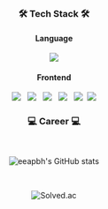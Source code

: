 

<h3 align="center">🛠 Tech Stack 🛠</h3>

<h4 align="center">Language</h4>

<p align="center">
  <img src="https://img.shields.io/badge/Python-3776AB?style=flat-square&logo=Python&logoColor=white" />
 
</p>

<h4 align="center">Frontend</h4>

<p align="center">
  <img src="https://img.shields.io/badge/HTML-E34F26?style=flat-square&logo=HTML5&logoColor=white" /> &nbsp
  <img src="https://img.shields.io/badge/CSS-1572B6?style=flat-square&logo=CSS3&logoColor=white" /> &nbsp
  <img src="https://img.shields.io/badge/JavaScript-F7DF1E?style=flat-square&logo=JavaScript&logoColor=white" /> &nbsp
  <img src="https://img.shields.io/badge/Vue.js-4FC08D?style=flat-square&logo=Vue.js&logoColor=white" /> &nbsp
  <img src="https://img.shields.io/badge/Vuetify-1867C0?style=flat-square&logo=Vuetify&logoColor=white" />&nbsp
  <img src="https://img.shields.io/badge/React-1867C0?style=flat-square&logo=React&logoColor=white" />
</p>





<h3 align="center">💻 Career 💻</h3>
<br/>

<p align="center">
  <img src="https://github-readme-stats.vercel.app/api?username=eeapbh&show_icons=true&theme=black" alt="eeapbh's GitHub stats" />
</p>
<br/>

<p align="center">
  <img src="http://mazassumnida.wtf/api/v2/generate_badge?boj=eeapbh" alt="Solved.ac" />
</p>

